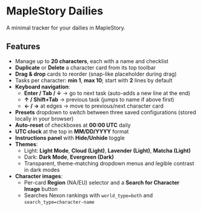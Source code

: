 # MapleStory Dailies

A minimal tracker for your dailies in MapleStory.

## Features
- Manage up to **20 characters**, each with a name and checklist
- **Duplicate** or **Delete** a character card from its top toolbar
- **Drag & drop** cards to reorder (snap-like placeholder during drag)
- Tasks per character: **min 1**, **max 10**; start with **2** lines by default
- **Keyboard navigation**:
  - **Enter / Tab / ↓** → go to next task (auto-adds a new line at the end)
  - **↑ / Shift+Tab** → previous task (jumps to name if above first)
  - **← / →** at edges → move to previous/next character card
- **Presets** dropdown to switch between three saved configurations (stored locally in your browser)
- **Auto-reset** of checkboxes at **00:00 UTC** daily
- **UTC clock** at the top in **MM/DD/YYYY** format
- **Instructions panel** with **Hide/Unhide** toggle
- **Themes**:
  - Light: **Light Mode**, **Cloud (Light)**, **Lavender (Light)**, **Matcha (Light)**
  - Dark: **Dark Mode**, **Evergreen (Dark)**
  - Transparent, theme-matching dropdown menus and legible contrast in dark modes
- **Character images**:
  - Per-card **Region** (NA/EU) selector and a **Search for Character Image** button
  - Searches Nexon rankings with `world_type=both` and `search_type=character-name`
